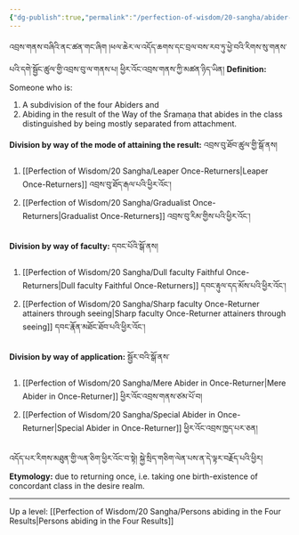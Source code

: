 ```yaml
---
{"dg-publish":true,"permalink":"/perfection-of-wisdom/20-sangha/abider-in-once-returner/"}
---
```


འབྲས་གནས་བཞིའི་ནང་ཚན་གང་ཞིག །ཕལ་ཆེར་ལ་འདོད་ཆགས་དང་བྲལ་བས་རབ་ཏུ་ཕྱེ་བའི་རིགས་སུ་གནས་པའི་དགེ་སྦྱོང་ཚུལ་གྱི་འབྲས་བུ་ལ་གནས་པ།
ཕྱིར་འོང་འབྲས་གནས་ཀྱི་མཚན་ཉིད་ཡིན།
**Definition:** Someone who is:
1. A subdivision of the four Abiders and
2. Abiding in the result of the Way of the Śramaṇa that abides in the class distinguished by being mostly separated from attachment.

**Division by way of the mode of attaining the result:** འབྲས་བུ་ཐོབ་ཚུལ་གྱི་སྒོ་ནས།
1. [[Perfection of Wisdom/20 Sangha/Leaper Once-Returners\|Leaper Once-Returners]] འབྲས་བུ་ཐོད་རྒལ་པའི་ཕྱིར་འོང་།
2. [[Perfection of Wisdom/20 Sangha/Gradualist Once-Returners\|Gradualist Once-Returners]] འབྲས་བུ་རིམ་གྱིས་པའི་ཕྱིར་འོང་།

**Division by way of faculty:** དབང་པོའི་སྒོ་ནས།
1. [[Perfection of Wisdom/20 Sangha/Dull faculty Faithful Once-Returners\|Dull faculty Faithful Once-Returners]] དབང་རྟུལ་དད་མོས་པའི་ཕྱིར་འོང་།
2. [[Perfection of Wisdom/20 Sangha/Sharp faculty Once-Returner attainers through seeing\|Sharp faculty Once-Returner attainers through seeing]] དབང་རྣོན་མཐོང་ཐོབ་པའི་ཕྱིར་འོང་།

**Division by way of application:** སྦྱོར་བའི་སྒོ་ནས་
1. [[Perfection of Wisdom/20 Sangha/Mere Abider in Once-Returner\|Mere Abider in Once-Returner]] ཕྱིར་འོང་འབྲས་གནས་ཙམ་པོ་བ།
2. [[Perfection of Wisdom/20 Sangha/Special Abider in Once-Returner\|Special Abider in Once-Returner]] ཕྱིར་འོང་འབྲས་ཁྱད་པར་ཅན།

འདོད་པར་རིགས་མཐུན་གྱི་ལན་ཅིག་ཕྱིར་འོང་བ་སྟེ། སྐྱེ་སྲིད་གཅིག་ལེན་པས་ན་དེ་ལྟར་བརྗོད་པའི་ཕྱིར།
**Etymology:** due to returning once, i.e. taking one birth-existence of concordant class in the desire realm.

---
Up a level: [[Perfection of Wisdom/20 Sangha/Persons abiding in the Four Results\|Persons abiding in the Four Results]]
